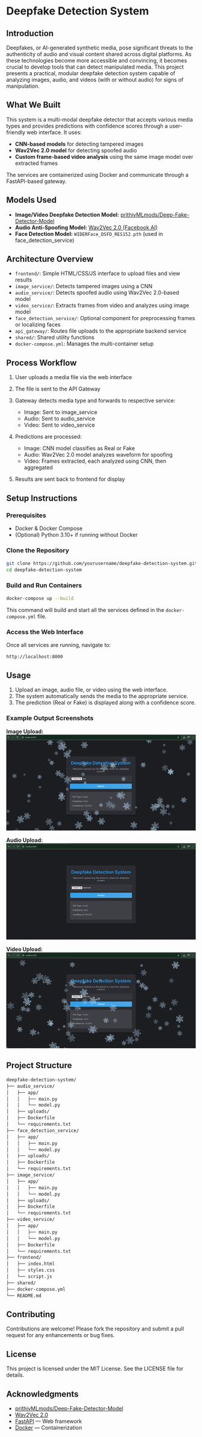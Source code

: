 # Deepfake Detection System

## Introduction

Deepfakes, or AI-generated synthetic media, pose significant threats to the authenticity of audio and visual content shared across digital platforms. As these technologies become more accessible and convincing, it becomes crucial to develop tools that can detect manipulated media. This project presents a practical, modular deepfake detection system capable of analyzing images, audio, and videos (with or without audio) for signs of manipulation.

## What We Built

This system is a multi-modal deepfake detector that accepts various media types and provides predictions with confidence scores through a user-friendly web interface. It uses:

* **CNN-based models** for detecting tampered images
* **Wav2Vec 2.0 model** for detecting spoofed audio
* **Custom frame-based video analysis** using the same image model over extracted frames

The services are containerized using Docker and communicate through a FastAPI-based gateway.

## Models Used

* **Image/Video Deepfake Detection Model:** [prithivMLmods/Deep-Fake-Detector-Model](https://huggingface.co/prithivMLmods/Deep-Fake-Detector-Model)
* **Audio Anti-Spoofing Model:** [Wav2Vec 2.0 (Facebook AI)](https://huggingface.co/facebook/wav2vec2-base-960h)
* **Face Detection Model:** `WIDERFace_DSFD_RES152.pth` (used in face\_detection\_service)

## Architecture Overview

* `frontend/`: Simple HTML/CSS/JS interface to upload files and view results
* `image_service/`: Detects tampered images using a CNN
* `audio_service/`: Detects spoofed audio using Wav2Vec 2.0-based model
* `video_service/`: Extracts frames from video and analyzes using image model
* `face_detection_service/`: Optional component for preprocessing frames or localizing faces
* `api_gateway/`: Routes file uploads to the appropriate backend service
* `shared/`: Shared utility functions
* `docker-compose.yml`: Manages the multi-container setup

## Process Workflow

1. User uploads a media file via the web interface
2. The file is sent to the API Gateway
3. Gateway detects media type and forwards to respective service:

   * Image: Sent to image\_service
   * Audio: Sent to audio\_service
   * Video: Sent to video\_service
4. Predictions are processed:

   * Image: CNN model classifies as Real or Fake
   * Audio: Wav2Vec 2.0 model analyzes waveform for spoofing
   * Video: Frames extracted, each analyzed using CNN, then aggregated
5. Results are sent back to frontend for display

## Setup Instructions

### Prerequisites

* Docker & Docker Compose
* (Optional) Python 3.10+ if running without Docker

### Clone the Repository

```bash
git clone https://github.com/yourusername/deepfake-detection-system.git
cd deepfake-detection-system
```

### Build and Run Containers

```bash
docker-compose up --build
```

This command will build and start all the services defined in the `docker-compose.yml` file.

### Access the Web Interface

Once all services are running, navigate to:

```
http://localhost:8000
```

## Usage

1. Upload an image, audio file, or video using the web interface.
2. The system automatically sends the media to the appropriate service.
3. The prediction (Real or Fake) is displayed along with a confidence score.

### Example Output Screenshots

**Image Upload:**
![Image Upload](assets/image_result.png)

**Audio Upload:**
![Audio Upload](assets/audio_result.png)

**Video Upload:**
![Video Upload](assets/video_result.png)

## Project Structure

```bash
deepfake-detection-system/
├── audio_service/
│   ├── app/
│   │   ├── main.py
│   │   └── model.py
│   ├── uploads/
│   ├── Dockerfile
│   └── requirements.txt
├── face_detection_service/
│   ├── app/
│   │   ├── main.py
│   │   └── model.py
│   ├── uploads/
│   ├── Dockerfile
│   └── requirements.txt
├── image_service/
│   ├── app/
│   │   ├── main.py
│   │   └── model.py
│   ├── uploads/
│   ├── Dockerfile
│   └── requirements.txt
├── video_service/
│   ├── app/
│   │   ├── main.py
│   │   └── model.py
│   ├── Dockerfile
│   └── requirements.txt
├── frontend/
│   ├── index.html
│   ├── styles.css
│   └── script.js
├── shared/
├── docker-compose.yml
└── README.md
```

## Contributing

Contributions are welcome! Please fork the repository and submit a pull request for any enhancements or bug fixes.

## License

This project is licensed under the MIT License. See the LICENSE file for details.

## Acknowledgments

* [prithivMLmods/Deep-Fake-Detector-Model](https://huggingface.co/prithivMLmods/Deep-Fake-Detector-Model)
* [Wav2Vec 2.0](https://huggingface.co/facebook/wav2vec2-base-960h)
* [FastAPI](https://fastapi.tiangolo.com/) — Web framework
* [Docker](https://www.docker.com/) — Containerization
